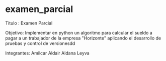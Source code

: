 # examen_parcial
Titulo : Examen Parcial

Objetivo: Implementar en python un algoritmo para calcular el sueldo a pagar a un
trabajador de la empresa "Horizonte" aplicando el desarrollo de pruebas
y control de versionesdd

Integrantes: Amilcar Aldair Aldana Leyva

